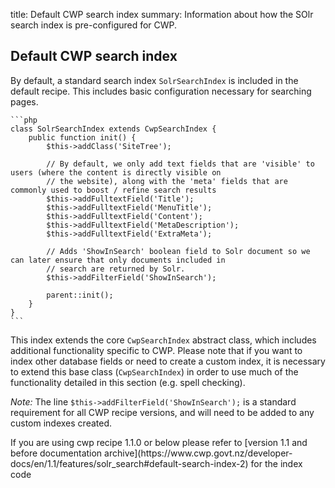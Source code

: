 title: Default CWP search index
summary: Information about how the SOlr search index is pre-configured for CWP.

## Default CWP search index

By default, a standard search index `SolrSearchIndex` is included in the default recipe. This includes basic configuration
necessary for searching pages.

	```php
	class SolrSearchIndex extends CwpSearchIndex {
		public function init() {
			$this->addClass('SiteTree');

			// By default, we only add text fields that are 'visible' to users (where the content is directly visible on 
			// the website), along with the 'meta' fields that are commonly used to boost / refine search results
			$this->addFulltextField('Title');
			$this->addFulltextField('MenuTitle');
			$this->addFulltextField('Content');
			$this->addFulltextField('MetaDescription');
			$this->addFulltextField('ExtraMeta');

			// Adds 'ShowInSearch' boolean field to Solr document so we can later ensure that only documents included in 
			// search are returned by Solr.
			$this->addFilterField('ShowInSearch');

			parent::init();
		}
	}
	```

This index extends the core `CwpSearchIndex` abstract class, which includes additional functionality specific to CWP.
Please note that if you want to index other database fields or need to create a custom index, it is necessary to extend this base class (`CwpSearchIndex`) in order to use much of the functionality detailed in this section (e.g. spell checking).

*Note:* The line `$this->addFilterField('ShowInSearch');` is a standard requirement for all CWP recipe versions, and will need to be added to any custom indexes created.


<div class="notice" markdown='1'>
If you are using cwp recipe 1.1.0 or below please refer to [version 1.1 and before documentation archive](https://www.cwp.govt.nz/developer-docs/en/1.1/features/solr_search#default-search-index-2) for the index code
</div>
